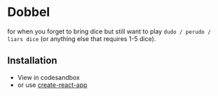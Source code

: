 # Dobbel

for when you forget to bring dice but still want to play `dudo / perudo / liars dice` (or anything else that requires 1-5 dice).

## Installation

* View in codesandbox
* or use [create-react-app](https://github.com/facebook/create-react-app)
